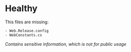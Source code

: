 # Healthy

This files are missing:
	
	- Web.Release.config
	- WebConstants.cs

*Contains sensitive information, which is not for public usage*